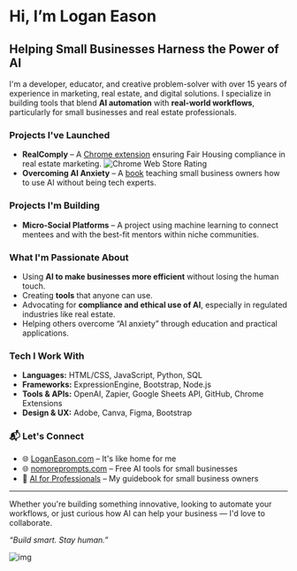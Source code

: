 # Hi, I’m Logan Eason

## Helping Small Businesses Harness the Power of AI

I'm a developer, educator, and creative problem-solver with over 15 years of experience in marketing, real estate, and digital solutions. I specialize in building tools that blend **AI automation** with **real-world workflows**, particularly for small businesses and real estate professionals.

### Projects I've Launched
- **RealComply** – A [Chrome extension](https://chromewebstore.google.com/detail/real-estate-compliance-ch/pmbfaidcmhipmdeliplcfeaggfemopai) ensuring Fair Housing compliance in real estate marketing.
  ![Chrome Web Store Rating](https://img.shields.io/chrome-web-store/rating/pmbfaidcmhipmdeliplcfeaggfemopai?style=flat-square&label=Chrome%20Web%20Store%20Rating)
- **Overcoming AI Anxiety** – A [book](https://www.amazon.com/dp/B0CXXX) teaching small business owners how to use AI without being tech experts.

### Projects I'm Building
- **Micro-Social Platforms** – A project using machine learning to connect mentees and with the best-fit mentors within niche communities.


### What I'm Passionate About
- Using **AI to make businesses more efficient** without losing the human touch.
- Creating **tools** that anyone can use.
- Advocating for **compliance and ethical use of AI**, especially in regulated industries like real estate.
- Helping others overcome “AI anxiety” through education and practical applications.

### Tech I Work With
- **Languages:**  HTML/CSS, JavaScript, Python, SQL  
- **Frameworks:** ExpressionEngine, Bootstrap, Node.js  
- **Tools & APIs:** OpenAI, Zapier, Google Sheets API, GitHub, Chrome Extensions  
- **Design & UX:** Adobe, Canva, Figma, Bootstrap

### 📬 Let's Connect
- 🌐 [LoganEason.com](https://loganeason.com) – It's like home for me
- 🌐 [nomoreprompts.com](https://nomoreprompts.com) – Free AI tools for small businesses
- 📘 [AI for Professionals](https://www.amazon.com/dp/B0CXXX) – My guidebook for small business owners

---

Whether you're building something innovative, looking to automate your workflows, or just curious how AI can help your business — I'd love to collaborate.

*“Build smart. Stay human.”*

![img](https://loganeason.com/images/consulting-iso.png)
